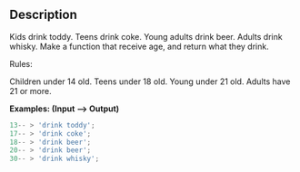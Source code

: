 ## Description

Kids drink toddy.
Teens drink coke.
Young adults drink beer.
Adults drink whisky.
Make a function that receive age, and return what they drink.

Rules:

Children under 14 old.
Teens under 18 old.
Young under 21 old.
Adults have 21 or more.

**Examples: (Input --> Output)**

```ts
13-- > 'drink toddy';
17-- > 'drink coke';
18-- > 'drink beer';
20-- > 'drink beer';
30-- > 'drink whisky';
```
